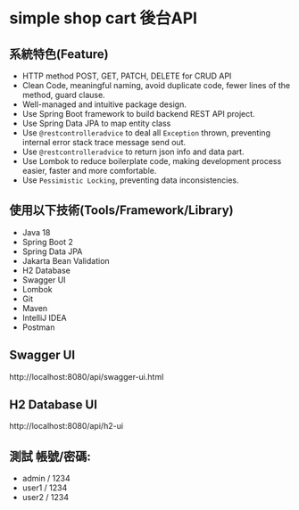 # simple shop cart 後台API

## 系統特色(Feature)

- HTTP method POST, GET, PATCH, DELETE for CRUD API
- Clean Code, meaningful naming, avoid duplicate code, fewer lines of the method, guard clause.
- Well-managed and intuitive package design.
- Use Spring Boot framework to build backend REST API project.
- Use Spring Data JPA to map entity class
- Use `@restcontrolleradvice` to deal all `Exception` thrown, preventing internal error stack trace message send out.
- Use `@restcontrolleradvice` to return json info and data part.
- Use Lombok to reduce boilerplate code, making development process easier, faster and more comfortable.
- Use `Pessimistic Locking`, preventing data inconsistencies.

## 使用以下技術(Tools/Framework/Library)

- Java 18
- Spring Boot 2
- Spring Data JPA
- Jakarta Bean Validation
- H2 Database
- Swagger UI
- Lombok
- Git
- Maven
- IntelliJ IDEA
- Postman

## Swagger UI

http://localhost:8080/api/swagger-ui.html

## H2 Database UI

http://localhost:8080/api/h2-ui

## 測試 帳號/密碼:

- admin / 1234
- user1 / 1234
- user2 / 1234

